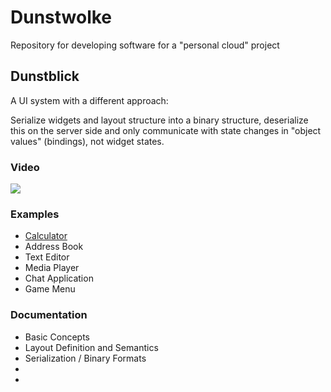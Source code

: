 # Dunstwolke

Repository for developing software for a "personal cloud" project

## Dunstblick

A UI system with a different approach:

Serialize widgets and layout structure into a binary structure, deserialize this on the server side
and only communicate with state changes in "object values" (bindings), not widget states.

### Video

[![](https://mq32.de/public/screenshot/951e859e400b506b1e6f8cedf0838b4d.png)](https://mq32.de/public/dunstwolke-04.mp4)

### Examples

- [Calculator](https://github.com/Dunstwolke/core/tree/master/src/examples/calculator)
- Address Book
- Text Editor
- Media Player
- Chat Application
- Game Menu

### Documentation

- Basic Concepts
- Layout Definition and Semantics
- Serialization / Binary Formats
- 
- 
